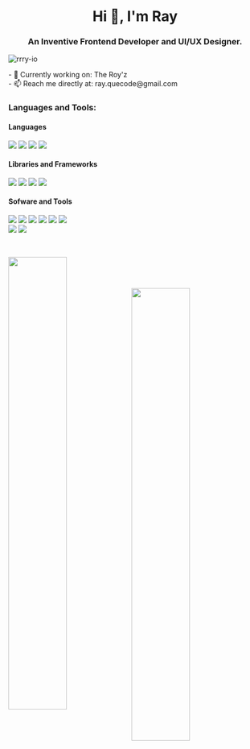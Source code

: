 <h1 align="center">Hi 👋, I'm Ray</h1>
<h3 align="center">An Inventive Frontend Developer and UI/UX Designer.</h3>
<p align="left"> <img src="https://komarev.com/ghpvc/?username=rrry-io&label=Profile%20views&color=0e75b6&style=flat" alt="rrry-io" /> </p>
<!---Trophies
7
<p align="left"> <a href="https://github.com/ryo-ma/github-profile-trophy"><img src="https://github-profile-trophy.vercel.app/?username=rrry-io" alt="rrry-io" /></a> </p>
--->
- 🔭 Currently working on: <a href="www.theroyz.com" style='text-decoration: none;'>The Roy'z</a>
<br>
- 📫 Reach me directly at: ray.quecode@gmail.com
<h3 align="left">Languages and Tools:</h3>
<p align="left"> 
  <h4>Languages</h4>
        <img src="https://img.shields.io/badge/-python-ffd43b?style=for-the-badge&labelColor=306998&logo=python&logoColor=white">
        <img src="https://img.shields.io/badge/-HTML 5-orange?style=for-the-badge&labelColor=orange&logo=html5&logoColor=white">
        <img src="https://img.shields.io/badge/-css 3-blue?style=for-the-badge&labelColor=blue&logo=css3&logoColor=white">
        <img src="https://img.shields.io/badge/-Javascript-F0DB4F?style=for-the-badge&labelColor=F0DB4F&logo=javascript&logoColor=black">
    <h4>Libraries and Frameworks</h4>
        <img src="https://img.shields.io/badge/-Discord.py-7289da?style=for-the-badge&labelColor=7289da&logo=discord&logoColor=white">
        <img src="https://img.shields.io/badge/-Bootstrap-602C50?style=for-the-badge&labelColor=602C50&logo=bootstrap&logoColor=white">
        <img src="https://img.shields.io/badge/-Firebase-black?style=for-the-badge&labelColor=black&logo=firebase&logoColor=ffa611" >
        <img src="https://img.shields.io/badge/-React-black?style=for-the-badge&labelColor=black&logo=React&logoColor=blue" >
    <h4>Sofware and Tools</h4>
        <img src="https://img.shields.io/badge/-git-orange?style=for-the-badge&labelColor=orange&logo=git&logoColor=black">
        <img src="https://img.shields.io/badge/-github-whitesmoke?style=for-the-badge&labelColor=whitesmoke&logo=github&logoColor=black">
        <img src="https://img.shields.io/badge/-vs code-2c2f33?style=for-the-badge&labelColor=2c2f33&logo=visualstudiocode&logoColor=blue">
        <img src="https://img.shields.io/badge/-heroku-6567a5?style=for-the-badge&labelColor=6567a5&logo=heroku&logoColor=white">
        <img src="https://img.shields.io/badge/-VIM-darkgreen?style=for-the-badge&labelColor=darkgreen&logo=vim&logoColor=white">
        <img src="https://img.shields.io/badge/-Node JS-green?style=for-the-badge&labelColor=green&logo=nodejs&logoColor=black">
        <br>
        <img src="https://img.shields.io/badge/-Photoshop-blue?style=for-the-badge&labelColor=blue&logo=adobe-photoshop&logoColor=white">
        <img src="https://img.shields.io/badge/-Premiere Pro-darkblue?style=for-the-badge&labelColor=darkblue&logo=adobe-premiere-pro&logoColor=white">
</div>
</p>
<br>
<!---<p><img align="left" src="https://github-readme-stats.vercel.app/api/top-langs?username=rrry-io&show_icons=true&locale=en&layout=compact" alt="rrry-io" /></p><--->

    
<p>&nbsp;<img align="left" width="48%" src="https://github-readme-stats.vercel.app/api?username=ray-concepts&show_icons=true&theme=radical&hide_border=true" /></p>
<br>
<p><img width="48%" src="https://github-readme-stats.vercel.app/api/top-langs/?username=ray-concepts&theme=radical&hide_border=true&layout=compact&card_width=445&bg_color=00000000" /></p>
